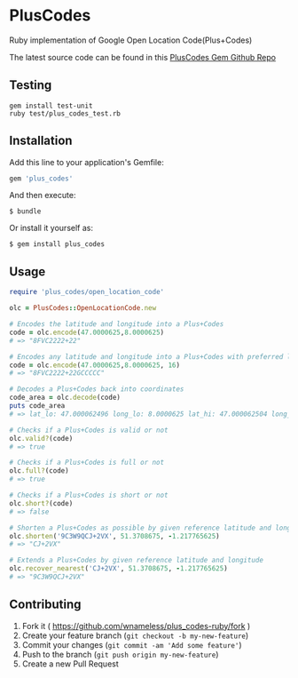 # PlusCodes

Ruby implementation of Google Open Location Code(Plus+Codes)

The latest source code can be found in this
[PlusCodes Gem Github Repo](https://github.com/wnameless/plus_codes-ruby)

## Testing

```
gem install test-unit
ruby test/plus_codes_test.rb
```

## Installation

Add this line to your application's Gemfile:

```ruby
gem 'plus_codes'
```

And then execute:

    $ bundle

Or install it yourself as:

    $ gem install plus_codes

## Usage

```ruby
require 'plus_codes/open_location_code'

olc = PlusCodes::OpenLocationCode.new

# Encodes the latitude and longitude into a Plus+Codes
code = olc.encode(47.0000625,8.0000625)
# => "8FVC2222+22"

# Encodes any latitude and longitude into a Plus+Codes with preferred length
code = olc.encode(47.0000625,8.0000625, 16)
# => "8FVC2222+22GCCCCC"

# Decodes a Plus+Codes back into coordinates
code_area = olc.decode(code)
puts code_area
# => lat_lo: 47.000062496 long_lo: 8.0000625 lat_hi: 47.000062504 long_hi: 8.000062530517578 code_len: 16

# Checks if a Plus+Codes is valid or not
olc.valid?(code)
# => true

# Checks if a Plus+Codes is full or not
olc.full?(code)
# => true

# Checks if a Plus+Codes is short or not
olc.short?(code)
# => false

# Shorten a Plus+Codes as possible by given reference latitude and longitude
olc.shorten('9C3W9QCJ+2VX', 51.3708675, -1.217765625)
# => "CJ+2VX"

# Extends a Plus+Codes by given reference latitude and longitude
olc.recover_nearest('CJ+2VX', 51.3708675, -1.217765625)
# => "9C3W9QCJ+2VX"
```

## Contributing

1. Fork it ( https://github.com/wnameless/plus_codes-ruby/fork )
2. Create your feature branch (`git checkout -b my-new-feature`)
3. Commit your changes (`git commit -am 'Add some feature'`)
4. Push to the branch (`git push origin my-new-feature`)
5. Create a new Pull Request
